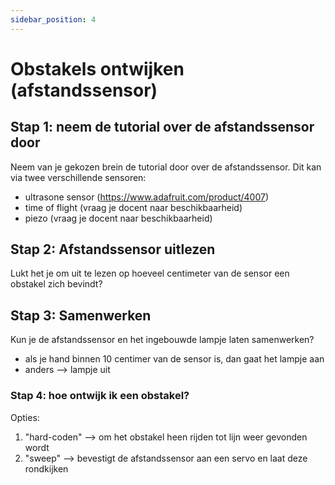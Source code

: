 ```yaml
---
sidebar_position: 4
---
```


# Obstakels ontwijken (afstandssensor)

## Stap 1: neem de tutorial over de afstandssensor door
Neem van je gekozen brein de tutorial door over de afstandssensor.
Dit kan via twee verschillende sensoren:
- ultrasone sensor (https://www.adafruit.com/product/4007)
- time of flight (vraag je docent naar beschikbaarheid)
- piezo (vraag je docent naar beschikbaarheid)

## Stap 2: Afstandssensor uitlezen
Lukt het je om uit te lezen op hoeveel centimeter van de sensor een obstakel zich bevindt?

## Stap 3: Samenwerken
Kun je de afstandssensor en het ingebouwde lampje laten samenwerken?
- als je hand binnen 10 centimer van de sensor is, dan gaat het lampje aan
- anders --> lampje uit

### Stap 4: hoe ontwijk ik een obstakel?
Opties:
1. "hard-coden" --> om het obstakel heen rijden tot lijn weer gevonden wordt
2. "sweep" --> bevestigt de afstandssensor aan een servo en laat deze rondkijken








